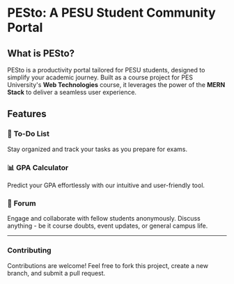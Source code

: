 # **PESto: A PESU Student Community Portal**

## **What is PESto?**
PESto is a productivity portal tailored for PESU students, designed to simplify your academic journey. Built as a course project for PES University's **Web Technologies** course, it leverages the power of the **MERN Stack** to deliver a seamless user experience.

## **Features**
### 📝 **To-Do List**
Stay organized and track your tasks as you prepare for exams.

### 📊 **GPA Calculator**
Predict your GPA effortlessly with our intuitive and user-friendly tool.

### 💬 **Forum**
Engage and collaborate with fellow students anonymously. Discuss anything - be it course doubts, event updates, or general campus life.

---

### **Contributing**
Contributions are welcome! Feel free to fork this project, create a new branch, and submit a pull request.

